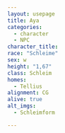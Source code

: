 ```yaml
---
layout: usepage
title: Aya
categories:
  - character
  - NPC
character_title: 
race: "Schleime"
sex: w
height: "1,67"
class: Schleim
homes:
  - Tellius
alignment: CG
alive: true
alt_imgs:
  - Schleimform

---
```



